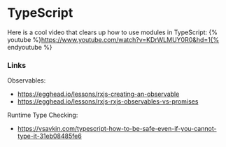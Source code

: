 # TypeScript
Here is a cool video that clears up how to use modules in TypeScript:
{% youtube %}https://www.youtube.com/watch?v=KDrWLMUY0R0&hd=1{% endyoutube %}

### Links
Observables:

* https://egghead.io/lessons/rxjs-creating-an-observable  
* https://egghead.io/lessons/rxjs-rxjs-observables-vs-promises

Runtime Type Checking: 

* https://vsavkin.com/typescript-how-to-be-safe-even-if-you-cannot-type-it-31eb08485fe6
